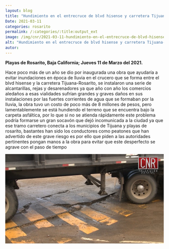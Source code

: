 ```yaml
---
layout: blog
title: "Hundimiento en el entrecruce de blvd hisense y carretera Tijuana-Rosarito"
Date: 2021-03-11
categories: rosarito
permalink: /:categories/:title:output_ext
image: /img/cnr/2021-03-11-hundimiento-en-el-entrecruce-de-blvd-hisense.jpg
alt: "Hundimiento en el entrecruce de blvd hisense y carretera Tijuana-Rosarito"
autor:
---
```


**Playas de Rosarito, Baja California; Jueves 11 de Marzo del 2021.** 

Hace poco más de un año se dio por inaugurada una obra que ayudaría a evitar inundaciones en época de lluvia en el crucero que se forma entre el blvd hisense y la carretera Tijuana-Rosarito, se instalaron una serie de alcantarillas, rejas y desarenadores ya que año con año los comercios aledaños a esas vialidades sufrían grandes y graves daños en sus instalaciones por las fuertes corrientes de agua que se formaban por la lluvia, la obra tuvo un costo de poco más de 8 millones de pesos, pero lamentablemente se está hundiendo el terreno que se encuentra bajo la carpeta asfáltica, por lo que si no se atienda rápidamente este problema podría formarse un gran socavón que dejó incomunicada a la ciudad ya que ese tramo carretero conecta a los municipios de Tijuana y playas de rosarito, bastantes han sido los conductores como peatones que han advertido de este grave riesgo es por ello que piden a las autoridades pertinentes pongan manos a la obra para evitar que este desperfecto se agrave con el paso de tiempo

<div id="carouselExampleSlidesOnly" class="carousel slide" data-ride="carousel">
  <div class="carousel-inner">
    <div class="carousel-item active">
       <img class="d-block w-100" src="/img/cnr/2021-03-11-hundimiento-en-el-entrecruce-de-blvd-hisense.jpg" loading="lazy"  alt="Hundimiento en el entrecruce de blvd hisense y carretera Tijuana-Rosarito">
    </div>
  </div>
</div>